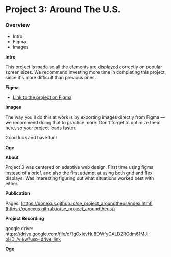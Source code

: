 # Project 3: Around The U.S.

### Overview  

* Intro  
* Figma  
* Images  
  
**Intro**
  
This project is made so all the elements are displayed correctly on popular screen sizes. We recommend investing more time in completing this project, since it's more difficult than previous ones.  
  
**Figma**  
  
* [Link to the project on Figma](https://www.figma.com/file/ii4xxsJ0ghevUOcssTlHZv/Sprint-3%3A-Around-the-US?node-id=0%3A1)  
  
**Images**  
  
The way you'll do this at work is by exporting images directly from Figma — we recommend doing that to practice more. Don't forget to optimize them [here](https://tinypng.com/), so your project loads faster. 
  
Good luck and have fun!

**Oge** 

**About**  

Project 3 was centered on adaptive web design. First time using figma instead of a brief, and also the first attempt at using both grid and flex displays. Was interesting figuring out what situations worked best with either. 

**Publication**  

Pages: [https://oonexus.github.io/se_project_aroundtheus/index.html](https://oonexus.github.io/se_project_aroundtheus/)

**Project Recording** 

google drive: https://drive.google.com/file/d/1gCxIevHu8DWfyGALD2RCdm61MJI-oHD_/view?usp=drive_link

**Oge** 
